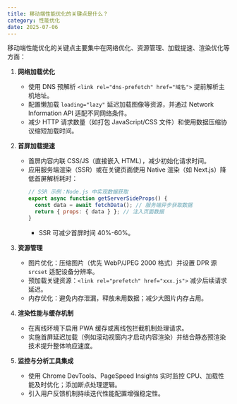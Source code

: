 ```yaml
---
title: 移动端性能优化的关键点是什么？
category: 性能优化
date: 2025-07-06
---
```

移动端性能优化的关键点主要集中在网络优化、资源管理、加载提速、渲染优化等方面：  

1. **网络加载优化**  
   - 使用 DNS 预解析 `<link rel="dns-prefetch" href="域名">` 提前解析主机地址。  
   - 配置懒加载 `loading="lazy"` 延迟加载图像等资源，并通过 Network Information API 适配不同网络条件。  
   - 减少 HTTP 请求数量（如打包 JavaScript/CSS 文件）和使用数据压缩协议缩短加载时间。  

2. **首屏加载提速**  
   - 首屏内容内联 CSS/JS（直接嵌入 HTML），减少初始化请求时间。  
   - 应用服务端渲染（SSR）或在关键页面使用 Native 渲染（如 Next.js）降低首屏解析耗时：  
     ```javascript
     // SSR 示例：Node.js 中实现数据获取
     export async function getServerSideProps() {
       const data = await fetchData(); // 服务端异步获取数据
       return { props: { data } }; // 注入页面数据
     }
     ```  
     - SSR 可减少首屏时间 40%-60%。  

3. **资源管理**  
   - 图片优化：压缩图片（优先 WebP/JPEG 2000 格式）并设置 DPR 源 `srcset` 适配设备分辨率。  
   - 预加载关键资源：`<link rel="prefetch" href="xxx.js">` 减少后续请求延迟。  
   - 内存优化：避免内存泄漏，释放未用数据；减少大图片内存占用。  

4. **渲染性能与缓存机制**  
   - 在离线环境下启用 PWA 缓存或离线包拦截机制处理请求。  
   - 实施首屏延迟加载（例如滚动视窗内才启动内容渲染）并结合静态预渲染技术提升整体响应速度。  

5. **监控与分析工具集成**  
   - 使用 Chrome DevTools、PageSpeed Insights 实时监控 CPU、加载性能及时优化；添加断点处理逻辑。  
   - 引入用户反馈机制持续迭代性能配置增强稳定性。
